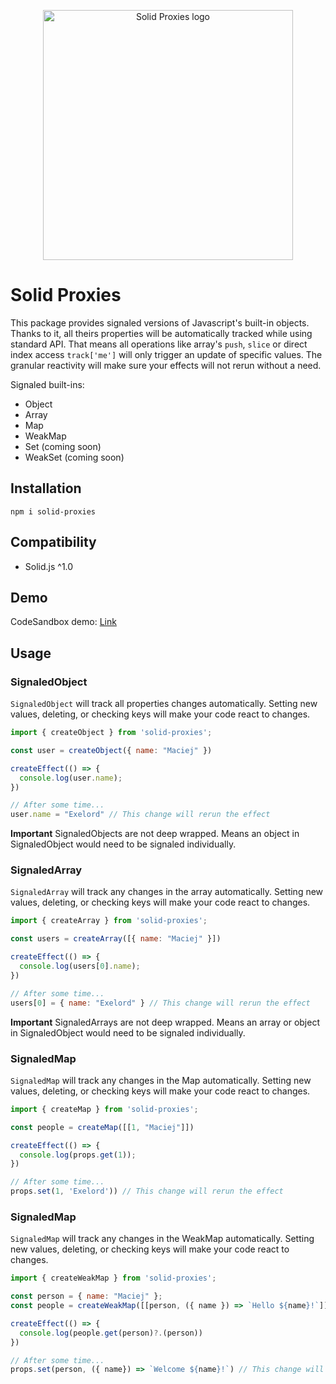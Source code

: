 <p align="center">
  <img height="400" src="https://raw.githubusercontent.com/exelord/solid-proxies/main/logo.png" alt="Solid Proxies logo" />
</p>

# Solid Proxies

This package provides signaled versions of Javascript's built-in objects. Thanks to it, all theirs properties will be automatically tracked while using standard API. That means all operations like array's `push`, `slice` or direct index access `track['me']` will only trigger an update of specific values. The granular reactivity will make sure your effects will not rerun without a need.

Signaled built-ins:

- Object
- Array
- Map
- WeakMap
- Set (coming soon)
- WeakSet (coming soon)


## Installation

```
npm i solid-proxies
```

## Compatibility

- Solid.js ^1.0

## Demo

CodeSandbox demo: [Link](https://codesandbox.io/s/solid-proxies-pt2slm)

## Usage

### SignaledObject

`SignaledObject` will track all properties changes automatically. Setting new values, deleting, or checking keys will make your code react to changes.

```js
import { createObject } from 'solid-proxies';

const user = createObject({ name: "Maciej" })

createEffect(() => {
  console.log(user.name);
})

// After some time...
user.name = "Exelord" // This change will rerun the effect
```

**Important** SignaledObjects are not deep wrapped. Means an object in SignaledObject would need to be signaled individually.


### SignaledArray

`SignaledArray` will track any changes in the array automatically. Setting new values, deleting, or checking keys will make your code react to changes.

```js
import { createArray } from 'solid-proxies';

const users = createArray([{ name: "Maciej" }])

createEffect(() => {
  console.log(users[0].name);
})

// After some time...
users[0] = { name: "Exelord" } // This change will rerun the effect
```

**Important** SignaledArrays are not deep wrapped. Means an array or object in SignaledObject would need to be signaled individually.

### SignaledMap

`SignaledMap` will track any changes in the Map automatically. Setting new values, deleting, or checking keys will make your code react to changes.

```js
import { createMap } from 'solid-proxies';

const people = createMap([[1, "Maciej"]])

createEffect(() => {
  console.log(props.get(1));
})

// After some time...
props.set(1, 'Exelord')) // This change will rerun the effect
```

### SignaledMap

`SignaledMap` will track any changes in the WeakMap automatically. Setting new values, deleting, or checking keys will make your code react to changes.

```js
import { createWeakMap } from 'solid-proxies';

const person = { name: "Maciej" };
const people = createWeakMap([[person, ({ name }) => `Hello ${name}!`]])

createEffect(() => {
  console.log(people.get(person)?.(person))
})

// After some time...
props.set(person, ({ name}) => `Welcome ${name}!`) // This change will rerun the effect
```